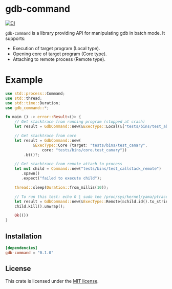 # gdb-command

[![CI](https://github.com/xcoldhandsx/gdb-command/actions/workflows/main.yml/badge.svg?branch=master)](https://github.com/xcoldhandsx/gdb-command/actions/workflows/main.yml)

`gdb-command` is a library providing API for manipulating gdb in batch mode. It supports:

* Execution of target program (Local type).
* Opening core of target program (Core type).
* Attaching to remote process (Remote type).

# Example

```rust
use std::process::Command;
use std::thread;
use std::time::Duration;
use gdb_command::*;

fn main () -> error::Result<()> {
    // Get stacktrace from running program (stopped at crash)
    let result = GdbCommand::new(&ExecType::Local(&["tests/bins/test_abort", "A"])).bt()?;

    // Get stacktrace from core
    let result = GdbCommand::new(
            &ExecType::Core {target: "tests/bins/test_canary",
                core: "tests/bins/core.test_canary"})
        .bt()?;

    // Get stacktrace from remote attach to process
    let mut child = Command::new("tests/bins/test_callstack_remote")
       .spawn()
       .expect("failed to execute child");

    thread::sleep(Duration::from_millis(10));

    // To run this test: echo 0 | sudo tee /proc/sys/kernel/yama/ptrace_scope
    let result = GdbCommand::new(&ExecType::Remote(&child.id().to_string())).bt();
    child.kill().unwrap();

    Ok(())
}

```
## Installation

```toml
[dependencies]
gdb-command = "0.1.0"
```

## License

This crate is licensed under the [MIT license].

[MIT license]: LICENSE
